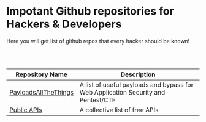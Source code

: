 # Impotant Github repositories for Hackers & Developers

Here you will get list of github repos that every hacker should be known!


<br><br>

|Repository Name|Description|
|-|-|
|[PayloadsAllTheThings](https://github.com/swisskyrepo/PayloadsAllTheThings)|A list of useful payloads and bypass for Web Application Security and Pentest/CTF|
|[Public APIs](https://github.com/public-apis/public-apis)|A collective list of free APIs|


